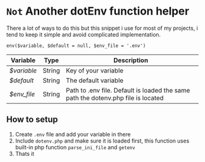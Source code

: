 # `Not` Another dotEnv function helper

There a lot of ways to do this but this snippet i use for most of my projects, i tend to keep it simple and avoid complicated implementation.

 `env($variable, $default = null, $env_file = '.env')`

| Variable    | Type   | Description                                                  |
| ----------- | ------ | ------------------------------------------------------------ |
| *$variable* | String | Key of your variable                                         |
| *$default*  | String | The default variable                                         |
| *$env_file* | String | Path to .env file. Default is loaded the same path the dotenv.php file is located |

## How to setup

1) Create `.env` file and add your variable in there 
2) Include `dotenv.php` and make sure it is loaded first, this function uses built-in php function `parse_ini_file` and `getenv`
2) Thats it